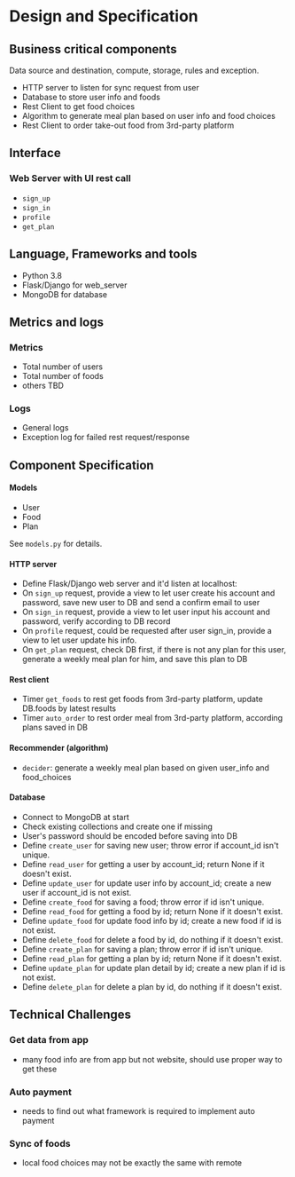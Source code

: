 # Design and Specification

## Business critical components
Data source and destination, compute, storage, rules and exception.
- HTTP server to listen for sync request from user
- Database to store user info and foods
- Rest Client to get food choices
- Algorithm to generate meal plan based on user info and food choices
- Rest Client to order take-out food from 3rd-party platform


## Interface
### Web Server with UI rest call
- `sign_up`
- `sign_in`
- `profile`
- `get_plan`

## Language, Frameworks and tools
- Python 3.8
- Flask/Django for web_server
- MongoDB for database


## Metrics and logs
### Metrics
- Total number of users
- Total number of foods
- others TBD

### Logs
- General logs
- Exception log for failed rest request/response


## Component Specification
#### Models
- User
- Food
- Plan

See `models.py` for details.

#### HTTP server
- Define Flask/Django web server and it'd listen at localhost:
- On `sign_up` request, provide a view to let user create his account and password, save new user to DB and send a confirm email to user
- On `sign_in` request, provide a view to let user input his account and password, verify according to DB record
- On `profile` request, could be requested after user sign_in, provide a view to let user update his info.
- On `get_plan` request, check DB first, if there is not any plan for this user, generate a weekly meal plan for him, and save this plan to DB

#### Rest client
- Timer `get_foods` to rest get foods from 3rd-party platform, update DB.foods by latest results
- Timer `auto_order` to rest order meal from 3rd-party platform, according plans saved in DB

#### Recommender (algorithm)
- `decider`: generate a weekly meal plan based on given user_info and food_choices

#### Database
- Connect to MongoDB at start
- Check existing collections and create one if missing
- User's password should be encoded before saving into DB
- Define `create_user` for saving new user; throw error if account_id isn't unique.
- Define `read_user` for getting a user by account_id; return None if it doesn't exist.
- Define `update_user` for update user info by account_id; create a new user if account_id is not exist.
- Define `create_food` for saving a food; throw error if id isn't unique.
- Define `read_food` for getting a food by id; return None if it doesn't exist.
- Define `update_food` for update food info by id; create a new food if id is not exist.
- Define `delete_food` for delete a food by id, do nothing if it doesn't exist.
- Define `create_plan` for saving a plan; throw error if id isn't unique.
- Define `read_plan` for getting a plan by id; return None if it doesn't exist.
- Define `update_plan` for update plan detail by id; create a new plan if id is not exist.
- Define `delete_plan` for delete a plan by id, do nothing if it doesn't exist.


## Technical Challenges

### Get data from app
- many food info are from app but not website, should use proper way to get these 

### Auto payment
- needs to find out what framework is required to implement auto payment

### Sync of foods
- local food choices may not be exactly the same with remote
 